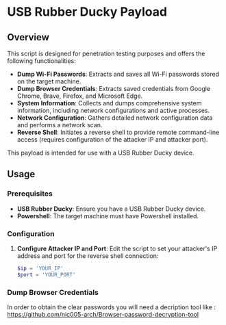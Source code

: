 # USB Rubber Ducky Payload

## Overview

This script is designed for penetration testing purposes and offers the following functionalities:

- **Dump Wi-Fi Passwords**: Extracts and saves all Wi-Fi passwords stored on the target machine.
- **Dump Browser Credentials**: Extracts saved credentials from Google Chrome, Brave, Firefox, and Microsoft Edge.
- **System Information**: Collects and dumps comprehensive system information, including network configurations and active processes.
- **Network Configuration**: Gathers detailed network configuration data and performs a network scan.
- **Reverse Shell**: Initiates a reverse shell to provide remote command-line access (requires configuration of the attacker IP and attacker port).

This payload is intended for use with a USB Rubber Ducky device.

## Usage

### Prerequisites

- **USB Rubber Ducky**: Ensure you have a USB Rubber Ducky device.
- **Powershell**: The target machine must have Powershell installed.

### Configuration

1. **Configure Attacker IP and Port**:
   Edit the script to set your attacker's IP address and port for the reverse shell connection:
   ```powershell
   $ip = 'YOUR_IP'
   $port = 'YOUR_PORT'
### Dump Browser Credentials 

   In order to obtain the clear passwords you will need a decription tool like : https://github.com/nic005-arch/Browser-password-decryption-tool
